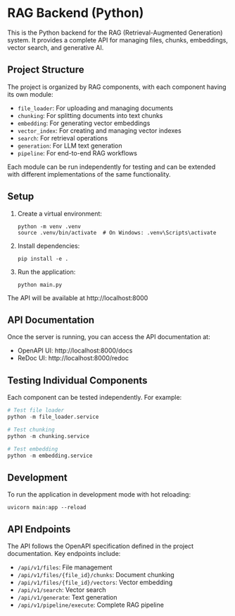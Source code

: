 # RAG Backend (Python)

This is the Python backend for the RAG (Retrieval-Augmented Generation) system. It provides a complete API for managing files, chunks, embeddings, vector search, and generative AI.

## Project Structure

The project is organized by RAG components, with each component having its own module:

- `file_loader`: For uploading and managing documents
- `chunking`: For splitting documents into text chunks
- `embedding`: For generating vector embeddings
- `vector_index`: For creating and managing vector indexes
- `search`: For retrieval operations
- `generation`: For LLM text generation
- `pipeline`: For end-to-end RAG workflows

Each module can be run independently for testing and can be extended with different implementations of the same functionality.

## Setup

1. Create a virtual environment:

   ```
   python -m venv .venv
   source .venv/bin/activate  # On Windows: .venv\Scripts\activate
   ```

2. Install dependencies:

   ```
   pip install -e .
   ```

3. Run the application:
   ```
   python main.py
   ```

The API will be available at http://localhost:8000

## API Documentation

Once the server is running, you can access the API documentation at:

- OpenAPI UI: http://localhost:8000/docs
- ReDoc UI: http://localhost:8000/redoc

## Testing Individual Components

Each component can be tested independently. For example:

```python
# Test file loader
python -m file_loader.service

# Test chunking
python -m chunking.service

# Test embedding
python -m embedding.service
```

## Development

To run the application in development mode with hot reloading:

```
uvicorn main:app --reload
```

## API Endpoints

The API follows the OpenAPI specification defined in the project documentation. Key endpoints include:

- `/api/v1/files`: File management
- `/api/v1/files/{file_id}/chunks`: Document chunking
- `/api/v1/files/{file_id}/vectors`: Vector embedding
- `/api/v1/search`: Vector search
- `/api/v1/generate`: Text generation
- `/api/v1/pipeline/execute`: Complete RAG pipeline
